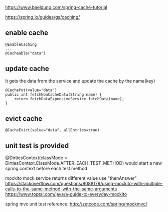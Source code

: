 https://www.baeldung.com/spring-cache-tutorial

https://spring.io/guides/gs/caching/

## enable cache
```angular2
@EnableCaching
...
@Cacheable("data")
```

## update cache
It gets the data from the service and update the cache by the name(key)
```angular2
@CachePut(value="data")
public int fetchNonCacheData(String name) {
    return fetchDataExpensiveService.fetchData(name);
}
```

## evict cache
```angular2
@CacheEvict(value="data", allEntries=true)
```

## unit test is provided
@DirtiesContext(classMode = DirtiesContext.ClassMode.AFTER_EACH_TEST_METHOD)
would start a new spring context before each test method

mockito mock service returns different value 
use "thenAnswer"  https://stackoverflow.com/questions/8088179/using-mockito-with-multiple-calls-to-the-same-method-with-the-same-arguments  
https://www.toptal.com/java/a-guide-to-everyday-mockito

spring mvc unit test reference: http://zetcode.com/spring/mockmvc/
